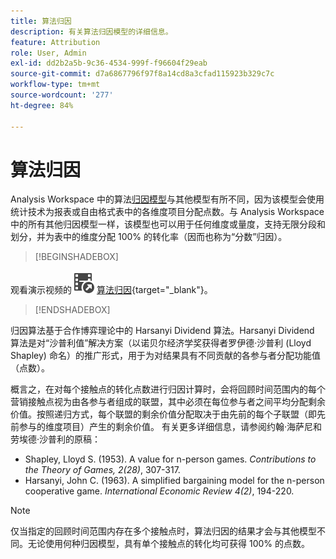 ```yaml
---
title: 算法归因
description: 有关算法归因模型的详细信息。
feature: Attribution
role: User, Admin
exl-id: dd2b2a5b-9c36-4534-999f-f96604f29eab
source-git-commit: d7a6867796f97f8a14cd8a3cfad115923b329c7c
workflow-type: tm+mt
source-wordcount: '277'
ht-degree: 84%

---
```


# 算法归因

Analysis Workspace 中的算法[归因模型](models.md)与其他模型有所不同，因为该模型会使用统计技术为报表或自由格式表中的各维度项目分配点数。与 Analysis Workspace 中的所有其他归因模型一样，该模型也可以用于任何维度或量度，支持无限分段和划分，并为表中的维度分配 100% 的转化率（因而也称为“分数”归因）。


>[!BEGINSHADEBOX]

观看演示视频的![VideoCheckedOut](/help/assets/icons/VideoCheckedOut.svg) [算法归因](https://video.tv.adobe.com/v/40050?quality=12&learn=on&captions=chi_hans){target="_blank"}。

>[!ENDSHADEBOX]


归因算法基于合作博弈理论中的 Harsanyi Dividend 算法。Harsanyi Dividend 算法是对“沙普利值”解决方案（以诺贝尔经济学奖获得者罗伊德·沙普利 (Lloyd Shapley) 命名）的推广形式，用于为对结果具有不同贡献的各参与者分配功能值（点数）。

概言之，在对每个接触点的转化点数进行归因计算时，会将回顾时间范围内的每个营销接触点视为由各参与者组成的联盟，其中必须在每位参与者之间平均分配剩余价值。按照递归方式，每个联盟的剩余价值分配取决于由先前的每个子联盟（即先前参与的维度项目）产生的剩余价值。 有关更多详细信息，请参阅约翰·海萨尼和劳埃德·沙普利的原稿：

* Shapley, Lloyd S. (1953). A value for n-person games. *Contributions to the Theory of Games, 2(28)*, 307-317.
* Harsanyi, John C. (1963). A simplified bargaining model for the n-person cooperative game. *International Economic Review 4(2)*, 194-220.

>[!NOTE]
>
>仅当指定的回顾时间范围内存在多个接触点时，算法归因的结果才会与其他模型不同。无论使用何种归因模型，具有单个接触点的转化均可获得 100% 的点数。
